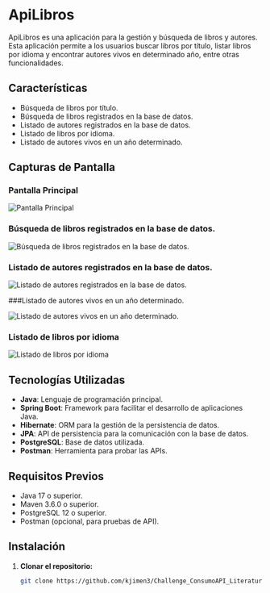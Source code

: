 # ApiLibros

ApiLibros es una aplicación para la gestión y búsqueda de libros y autores. 
Esta aplicación permite a los usuarios buscar libros por título, listar libros por idioma y encontrar autores vivos en determinado año, entre otras funcionalidades.

## Características

- Búsqueda de libros por título.
- Búsqueda de libros registrados en la base de datos.
- Listado de autores registrados en la base de datos.
- Listado de libros por idioma.
- Listado de autores vivos en un año determinado.

## Capturas de Pantalla

### Pantalla Principal

![Pantalla Principal](![image](https://github.com/kjimen3/Challenge_ConsumoAPI_Literatura/assets/93230698/4a75b5aa-cd21-4419-9a2f-d1c52d40fbc7))

### Búsqueda de libros registrados en la base de datos.

![Búsqueda de libros registrados en la base de datos.](![image](https://github.com/kjimen3/Challenge_ConsumoAPI_Literatura/assets/93230698/9cc3e126-bd1a-42a6-9ba0-4cfdafcd7e5f))

### Listado de autores registrados en la base de datos.

![Listado de autores registrados en la base de datos.](![image](https://github.com/kjimen3/Challenge_ConsumoAPI_Literatura/assets/93230698/2191c4e9-e7ce-4814-bd3a-dc5a49962ccb))

###Listado de autores vivos en un año determinado.

![Listado de autores vivos en un año determinado.](![image](https://github.com/kjimen3/Challenge_ConsumoAPI_Literatura/assets/93230698/babf1e07-1f67-43e8-83f6-fa649ab6442a))

### Listado de libros por idioma

![Listado de libros por idioma](![image](https://prnt.sc/EecQr6Bqaf3D))


## Tecnologías Utilizadas

- **Java**: Lenguaje de programación principal.
- **Spring Boot**: Framework para facilitar el desarrollo de aplicaciones Java.
- **Hibernate**: ORM para la gestión de la persistencia de datos.
- **JPA**: API de persistencia para la comunicación con la base de datos.
- **PostgreSQL**: Base de datos utilizada.
- **Postman**: Herramienta para probar las APIs.

## Requisitos Previos

- Java 17 o superior.
- Maven 3.6.0 o superior.
- PostgreSQL 12 o superior.
- Postman (opcional, para pruebas de API).

## Instalación

1. **Clonar el repositorio:**

   ```sh
   git clone https://github.com/kjimen3/Challenge_ConsumoAPI_Literatura.git
